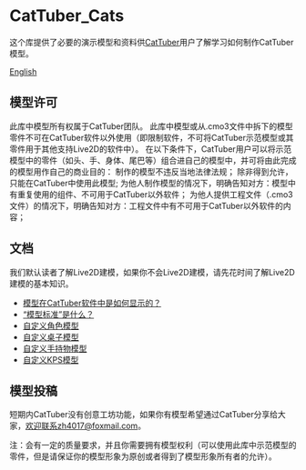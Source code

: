 # CatTuber_Cats
这个库提供了必要的演示模型和资料供[CatTuber](https://store.steampowered.com/app/1337970)用户了解学习如何制作CatTuber模型。

[English](https://github.com/MMmmmoko/CatTuber_Cats/blob/main/README_EN.md)

## 模型许可
此库中模型所有权属于CatTuber团队。
此库中模型或从.cmo3文件中拆下的模型零件不可在CatTuber软件以外使用（即限制软件，不可将CatTuber示范模型或其零件用于其他支持Live2D的软件中）。
在以下条件下，CatTuber用户可以将示范模型中的零件（如头、手、身体、尾巴等）组合进自己的模型中，并可将由此完成的模型用作自己的商业目的：
制作的模型不违反当地法律法规；
除非得到允许，只能在CatTuber中使用此模型;
为他人制作模型的情况下，明确告知对方：模型中有重复使用的组件、不可用于CatTuber以外软件；
为他人提供工程文件（.cmo3文件）的情况下，明确告知对方：工程文件中有不可用于CatTuber以外软件的内容；

## 文档
我们默认读者了解Live2D建模，如果你不会Live2D建模，请先花时间了解Live2D建模的基本知识。
* [模型在CatTuber软件中是如何显示的？](docs/%E6%A8%A1%E5%9E%8B%E5%9C%A8CatTuber%E8%BD%AF%E4%BB%B6%E4%B8%AD%E6%98%AF%E5%A6%82%E4%BD%95%E6%98%BE%E7%A4%BA%E7%9A%84.md)
* [“模型标准”是什么？](docs/%E6%A8%A1%E5%9E%8B%E6%A0%87%E5%87%86%E6%98%AF%E4%BB%80%E4%B9%88.md)
* [自定义角色模型](docs/%E8%87%AA%E5%AE%9A%E4%B9%89%E8%A7%92%E8%89%B2%E6%A8%A1%E5%9E%8B.md)
* [自定义桌子模型](docs/%E8%87%AA%E5%AE%9A%E4%B9%89%E6%A1%8C%E5%AD%90%E6%A8%A1%E5%9E%8B.md)
* [自定义手持物模型](docs/%E8%87%AA%E5%AE%9A%E4%B9%89%E6%89%8B%E6%8C%81%E7%89%A9%E6%A8%A1%E5%9E%8B.md)
* [自定义KPS模型](docs/%E8%87%AA%E5%AE%9A%E4%B9%89KPS%E6%A8%A1%E5%9E%8B.md)

## 模型投稿
短期内CatTuber没有创意工坊功能，如果你有模型希望通过CatTuber分享给大家，欢迎联系zh4017@foxmail.com。

注：会有一定的质量要求，并且你需要拥有模型权利（可以使用此库中示范模型的零件，但是请保证你的模型形象为原创或者得到了模型形象所有者的允许）。

